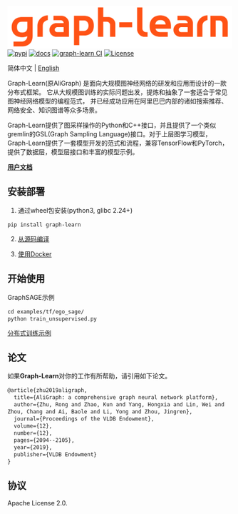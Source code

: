 ![GL](docs/images/graph-learn.png)
[![pypi](https://img.shields.io/pypi/v/graph-learn.svg)](https://pypi.org/project/graph-learn/)
[![docs](https://img.shields.io/badge/docs-latest-brightgreen.svg)](https://graph-learn.readthedocs.io/zh_CN/latest/)
[![graph-learn CI](https://github.com/alibaba/graph-learn/workflows/graph-learn%20CI/badge.svg)](https://github.com/alibaba/graph-learn/actions)
[![License](https://img.shields.io/badge/License-Apache%202.0-blue.svg)](https://github.com/alibaba/graph-learn/blob/master/LICENSE)

简体中文 | [English](README.md)

Graph-Learn(原AliGraph) 是面向大规模图神经网络的研发和应用而设计的一款分布式框架。
它从大规模图训练的实际问题出发，提炼和抽象了一套适合于常见图神经网络模型的编程范式， 并已经成功应用在阿里巴巴内部的诸如搜索推荐、网络安全、知识图谱等众多场景。

Graph-Learn提供了图采样操作的Python和C++接口，并且提供了一个类似gremlin的GSL(Graph Sampling Language)接口。对于上层图学习模型，Graph-Learn提供了一套模型开发的范式和流程，兼容TensorFlow和PyTorch，提供了数据层，模型层接口和丰富的模型示例。

[**用户文档**](https://graph-learn.readthedocs.io/zh_CN/latest/)

## 安装部署

1. 通过wheel包安装(python3, glibc 2.24+)
```
pip install graph-learn
```

2. [从源码编译](docs/zh_CN/install.md)

3. [使用Docker](docs/zh_CN/install.md)

## 开始使用
GraphSAGE示例
```
cd examples/tf/ego_sage/
python train_unsupervised.py
```
[分布式训练示例](docs/zh_CN/algo/tf/k8s)

## 论文

如果**Graph-Learn**对你的工作有所帮助，请引用如下论文。

```
@article{zhu2019aligraph,
  title={AliGraph: a comprehensive graph neural network platform},
  author={Zhu, Rong and Zhao, Kun and Yang, Hongxia and Lin, Wei and Zhou, Chang and Ai, Baole and Li, Yong and Zhou, Jingren},
  journal={Proceedings of the VLDB Endowment},
  volume={12},
  number={12},
  pages={2094--2105},
  year={2019},
  publisher={VLDB Endowment}
}
```

## 协议

Apache License 2.0.
